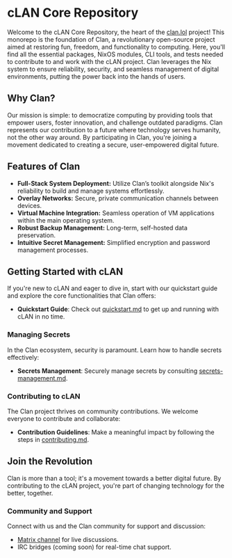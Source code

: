 # cLAN Core Repository

Welcome to the cLAN Core Repository, the heart of the [clan.lol](https://clan.lol/) project! This monorepo is the foundation of Clan, a revolutionary open-source project aimed at restoring fun, freedom, and functionality to computing. Here, you'll find all the essential packages, NixOS modules, CLI tools, and tests needed to contribute to and work with the cLAN project. Clan leverages the Nix system to ensure reliability, security, and seamless management of digital environments, putting the power back into the hands of users.

## Why Clan?

Our mission is simple: to democratize computing by providing tools that empower users, foster innovation, and challenge outdated paradigms. Clan represents our contribution to a future where technology serves humanity, not the other way around. By participating in Clan, you're joining a movement dedicated to creating a secure, user-empowered digital future.

## Features of Clan

- **Full-Stack System Deployment:** Utilize Clan’s toolkit alongside Nix's reliability to build and manage systems effortlessly.
- **Overlay Networks:** Secure, private communication channels between devices.
- **Virtual Machine Integration:** Seamless operation of VM applications within the main operating system.
- **Robust Backup Management:** Long-term, self-hosted data preservation.
- **Intuitive Secret Management:** Simplified encryption and password management processes.

## Getting Started with cLAN

If you're new to cLAN and eager to dive in, start with our quickstart guide and explore the core functionalities that Clan offers:

- **Quickstart Guide**: Check out [quickstart.md](docs/admins/quickstart.md) to get up and running with cLAN in no time.

### Managing Secrets

In the Clan ecosystem, security is paramount. Learn how to handle secrets effectively:

- **Secrets Management**: Securely manage secrets by consulting [secrets-management.md](docs/admins/secrets-management.md).

### Contributing to cLAN

The Clan project thrives on community contributions. We welcome everyone to contribute and collaborate:

- **Contribution Guidelines**: Make a meaningful impact by following the steps in [contributing.md](docs/contributing/contributing.md).

## Join the Revolution

Clan is more than a tool; it's a movement towards a better digital future. By contributing to the cLAN project, you're part of changing technology for the better, together.

### Community and Support

Connect with us and the Clan community for support and discussion:

- [Matrix channel](https://matrix.to/#/!djzOHBBBHnwQkgNgdV:matrix.org?via=blog.clan.lol) for live discussions.
- IRC bridges (coming soon) for real-time chat support.

